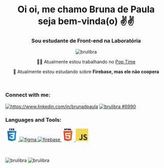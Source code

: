 <h1 align="center"> Oi oi, me chamo Bruna de Paula <br> seja bem-vinda(o) ✌️✌️</h1>
<h3 align="center">Sou estudante de Front-end na Laboratória</h3>
 
<div align="center">
<p align="center"> <img src="https://komarev.com/ghpvc/?username=brulibra&label=Profile%20views&color=0e75b6&style=flat" alt="brulibra" /> </p>

👨‍💻 Atualmente estou trabalhando no [Pop Time](https://github.com/ThamaraBortolin/SAP007-social-network)

📝 Atualmente estou estudando sobre **Firebase, mas ele não coopera**
</div>

<div style="display: inline_block"><br>
<h3>Connect with me:</h3>
<p>
<a href="https://linkedin.com/in/https://www.linkedin.com/in/brunadpaula" target="blank"><img align="center" src="https://raw.githubusercontent.com/rahuldkjain/github-profile-readme-generator/master/src/images/icons/Social/linked-in-alt.svg" alt="https://www.linkedin.com/in/brunadpaula" height="30" width="40" /></a>
<a href="https://discord.gg/brulibra #6990" target="blank"><img align="center" src="https://raw.githubusercontent.com/rahuldkjain/github-profile-readme-generator/master/src/images/icons/Social/discord.svg" alt="brulibra #6990" height="30" width="40" /></a>
</p>

<h3>Languages and Tools:</h3>
<p> <a href="https://www.w3schools.com/css/" target="_blank" rel="noreferrer"> <img src="https://raw.githubusercontent.com/devicons/devicon/master/icons/css3/css3-original-wordmark.svg" alt="css3" width="40" height="40"/> </a> <a href="https://www.figma.com/" target="_blank" rel="noreferrer"> <img src="https://www.vectorlogo.zone/logos/figma/figma-icon.svg" alt="figma" width="40" height="40"/> </a> <a href="https://firebase.google.com/" target="_blank" rel="noreferrer"> <img src="https://www.vectorlogo.zone/logos/firebase/firebase-icon.svg" alt="firebase" width="40" height="40"/> </a> <a href="https://www.w3.org/html/" target="_blank" rel="noreferrer"> <img src="https://raw.githubusercontent.com/devicons/devicon/master/icons/html5/html5-original-wordmark.svg" alt="html5" width="40" height="40"/> </a> <a href="https://developer.mozilla.org/en-US/docs/Web/JavaScript" target="_blank" rel="noreferrer"> <img src="https://raw.githubusercontent.com/devicons/devicon/master/icons/javascript/javascript-original.svg" alt="javascript" width="40" height="40"/> </a> </p>
</div>

##

<div style="display: inline_block"><br>
<img align="center" src="https://github-readme-stats.vercel.app/api?username=brulibra&show_icons=true&locale=en&theme=tokyonight" alt="brulibra" />
<img align="center" src="https://github-readme-streak-stats.herokuapp.com/?user=brulibra&theme=tokyonight" alt="brulibra" />
<div/>

<!-- ![Snake animation](https://github.com/brulibra/brulibra/blob/output/github-contribution-grid-snake.svg) -->
